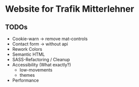 # Website for Trafik Mitterlehner

## TODOs
- Cookie-warn -> remove mat-controls
- Contact form -> without api
- Rework Colors
- Semantic HTML
- SASS-Refactoring / Cleanup
- Accessibility (What exactly?)
    - low-movements
    - themes
- Performance
